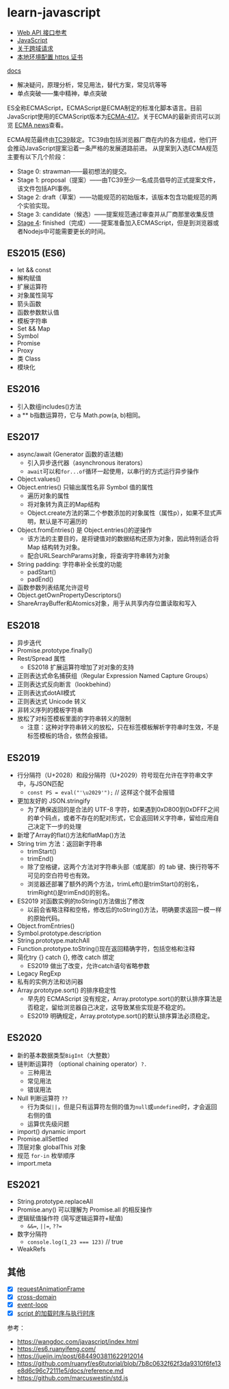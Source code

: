 # learn-javascript

- [Web API 接口参考](https://developer.mozilla.org/zh-CN/docs/Web/API)
- [JavaScript](https://developer.mozilla.org/zh-CN/docs/Web/JavaScript)
- [关于跨域请求](https://github.com/cloudyan/cross-domain)
- [本地环境配置 https 证书](https://github.com/cloudyan/cross-domain/blob/master/server/cors/https.js)

[docs](./docs)

- 解决疑问，原理分析，常见用法，替代方案，常见坑等等
- 单点突破——集中精神，单点突破

ES全称ECMAScript，ECMAScript是ECMA制定的标准化脚本语言。目前JavaScript使用的ECMAScript版本为[ECMA-417](https://ecma-international.org/publications/standards/Ecma-417.htm)。关于ECMA的最新资讯可以浏览 [ECMA news](https://www.ecma-international.org/news/index.html)查看。

ECMA规范最终由[TC39](https://github.com/tc39)敲定。TC39由包括浏览器厂商在内的各方组成，他们开会推动JavaScript提案沿着一条严格的发展道路前进。
从提案到入选ECMA规范主要有以下几个阶段：

- Stage 0: strawman——最初想法的提交。
- Stage 1: proposal（提案）——由TC39至少一名成员倡导的正式提案文件，该文件包括API事例。
- Stage 2: draft（草案）——功能规范的初始版本，该版本包含功能规范的两个实验实现。
- Stage 3: candidate（候选）——提案规范通过审查并从厂商那里收集反馈
- [Stage 4](https://github.com/tc39/proposals/blob/master/finished-proposals.md): finished（完成）——提案准备加入ECMAScript，但是到浏览器或者Nodejs中可能需要更长的时间。

## ES2015 (ES6)

- let && const
- 解构赋值
- 扩展运算符
- 对象属性简写
- 箭头函数
- 函数参数默认值
- 模板字符串
- Set && Map
- Symbol
- Promise
- Proxy
- 类 Class
- 模块化

## ES2016

- 引入数组includes()方法
- a ** b指数运算符，它与 Math.pow(a, b)相同。

## ES2017

- async/await (Generator 函数的语法糖)
  - 引入异步迭代器（asynchronous iterators）
  - `await`可以和`for...of`循环一起使用，以串行的方式运行异步操作
- Object.values()
- Object.entries() 只输出属性名非 Symbol 值的属性
  - 遍历对象的属性
  - 将对象转为真正的Map结构
  - Object.create方法的第二个参数添加的对象属性（属性p），如果不显式声明，默认是不可遍历的
- Object.fromEntries() 是 Object.entries()的逆操作
  - 该方法的主要目的，是将键值对的数据结构还原为对象，因此特别适合将 Map 结构转为对象。
  - 配合URLSearchParams对象，将查询字符串转为对象
- String padding: 字符串补全长度的功能
  - padStart()
  - padEnd()
- 函数参数列表结尾允许逗号
- Object.getOwnPropertyDescriptors()
- ShareArrayBuffer和Atomics对象，用于从共享内存位置读取和写入

## ES2018

- 异步迭代
- Promise.prototype.finally()
- Rest/Spread 属性
  - ES2018 扩展运算符增加了对对象的支持
- 正则表达式命名捕获组（Regular Expression Named Capture Groups）
- 正则表达式反向断言（lookbehind）
- 正则表达式dotAll模式
- 正则表达式 Unicode 转义
- 非转义序列的模板字符串
- 放松了对标签模板里面的字符串转义的限制
  - 注意：这种对字符串转义的放松，只在标签模板解析字符串时生效，不是标签模板的场合，依然会报错。

## ES2019

- 行分隔符（U+2028）和段分隔符（U+2029）符号现在允许在字符串文字中，与JSON匹配
  - `const PS = eval("'\u2029'");` // 这样这个就不会报错
- 更加友好的 JSON.stringify
  - 为了确保返回的是合法的 UTF-8 字符，如果遇到0xD800到0xDFFF之间的单个码点，或者不存在的配对形式，它会返回转义字符串，留给应用自己决定下一步的处理
- 新增了Array的flat()方法和flatMap()方法
- String trim 方法：返回新字符串
  - trimStart()
  - trimEnd()
  - 除了空格键，这两个方法对字符串头部（或尾部）的 tab 键、换行符等不可见的空白符号也有效。
  - 浏览器还部署了额外的两个方法，trimLeft()是trimStart()的别名，trimRight()是trimEnd()的别名。
- ES2019 对函数实例的toString()方法做出了修改
  - 以前会省略注释和空格，修改后的toString()方法，明确要求返回一模一样的原始代码。
- Object.fromEntries()
- Symbol.prototype.description
- String.prototype.matchAll
- Function.prototype.toString()现在返回精确字符，包括空格和注释
- 简化try {} catch {}, 修改 catch 绑定
  - ES2019 做出了改变，允许catch语句省略参数
- Legacy RegExp
- 私有的实例方法和访问器
- Array.prototype.sort() 的排序稳定性
  - 早先的 ECMAScript 没有规定，Array.prototype.sort()的默认排序算法是否稳定，留给浏览器自己决定，这导致某些实现是不稳定的。
  - ES2019 明确规定，Array.prototype.sort()的默认排序算法必须稳定。

## ES2020

- 新的基本数据类型`BigInt`（大整数）
- 链判断运算符 （optional chaining operator）`?.`
  - 三种用法
  - 常见用法
  - 错误用法
- Null 判断运算符 `??`
  - 行为类似`||`，但是只有运算符左侧的值为`null`或`undefined`时，才会返回右侧的值
  - 运算优先级问题
- import() dynamic import
- Promise.allSettled
- 顶层对象 globalThis 对象
- 规范 `for-in` 枚举顺序
- import.meta

## ES2021

- String.prototype.replaceAll
- Promise.any() 可以理解为 Promise.all 的相反操作
- 逻辑赋值操作符 (简写逻辑运算符+赋值)
  - `&&=`, `||=`, `??=`
- 数字分隔符
  - `console.log(1_23 === 123)` // true
- WeakRefs

## 其他

- [x] [requestAnimationFrame](https://github.com/cloudyan/learn-javascript/tree/master/window/01.requestAnimationFrame)
- [x] [cross-domain](https://github.com/cloudyan/cross-domain)
- [x] [event-loop](https://github.com/cloudyan/learn-javascript/tree/master/docs/event-loop)
- [x] [script 的加载时序与执行时序](https://github.com/cloudyan/learn-javascript/tree/master/docs/2.script)

参考：

- https://wangdoc.com/javascript/index.html
- https://es6.ruanyifeng.com/
- https://juejin.im/post/6844903811622912014
- https://github.com/ruanyf/es6tutorial/blob/7b8c0632f62f3da9310f6fe13e8d6c96c72111e5/docs/reference.md
- https://github.com/marcuswestin/std.js
